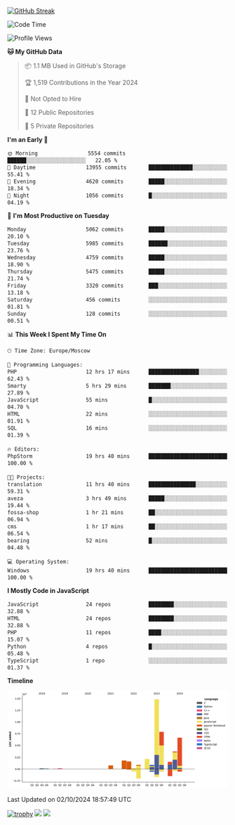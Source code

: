 [![GitHub Streak](https://github-readme-streak-stats.herokuapp.com/?user=yogik10)](https://git.io/streak-stats)
<!--START_SECTION:waka-->
![Code Time](http://img.shields.io/badge/Code%20Time-877%20hrs%2058%20mins-blue)

![Profile Views](http://img.shields.io/badge/Profile%20Views-0-blue)

**🐱 My GitHub Data** 

> 📦 1.1 MB Used in GitHub's Storage 
 > 
> 🏆 1,519 Contributions in the Year 2024
 > 
> 🚫 Not Opted to Hire
 > 
> 📜 12 Public Repositories 
 > 
> 🔑 5 Private Repositories 
 > 
**I'm an Early 🐤** 

```text
🌞 Morning                5554 commits        ██████░░░░░░░░░░░░░░░░░░░   22.05 % 
🌆 Daytime                13955 commits       ██████████████░░░░░░░░░░░   55.41 % 
🌃 Evening                4620 commits        █████░░░░░░░░░░░░░░░░░░░░   18.34 % 
🌙 Night                  1056 commits        █░░░░░░░░░░░░░░░░░░░░░░░░   04.19 % 
```
📅 **I'm Most Productive on Tuesday** 

```text
Monday                   5062 commits        █████░░░░░░░░░░░░░░░░░░░░   20.10 % 
Tuesday                  5985 commits        ██████░░░░░░░░░░░░░░░░░░░   23.76 % 
Wednesday                4759 commits        █████░░░░░░░░░░░░░░░░░░░░   18.90 % 
Thursday                 5475 commits        █████░░░░░░░░░░░░░░░░░░░░   21.74 % 
Friday                   3320 commits        ███░░░░░░░░░░░░░░░░░░░░░░   13.18 % 
Saturday                 456 commits         ░░░░░░░░░░░░░░░░░░░░░░░░░   01.81 % 
Sunday                   128 commits         ░░░░░░░░░░░░░░░░░░░░░░░░░   00.51 % 
```


📊 **This Week I Spent My Time On** 

```text
🕑︎ Time Zone: Europe/Moscow

💬 Programming Languages: 
PHP                      12 hrs 17 mins      ████████████████░░░░░░░░░   62.43 % 
Smarty                   5 hrs 29 mins       ███████░░░░░░░░░░░░░░░░░░   27.89 % 
JavaScript               55 mins             █░░░░░░░░░░░░░░░░░░░░░░░░   04.70 % 
HTML                     22 mins             ░░░░░░░░░░░░░░░░░░░░░░░░░   01.91 % 
SQL                      16 mins             ░░░░░░░░░░░░░░░░░░░░░░░░░   01.39 % 

🔥 Editors: 
PhpStorm                 19 hrs 40 mins      █████████████████████████   100.00 % 

🐱‍💻 Projects: 
translation              11 hrs 40 mins      ███████████████░░░░░░░░░░   59.31 % 
aveza                    3 hrs 49 mins       █████░░░░░░░░░░░░░░░░░░░░   19.44 % 
fossa-shop               1 hr 21 mins        ██░░░░░░░░░░░░░░░░░░░░░░░   06.94 % 
cms                      1 hr 17 mins        ██░░░░░░░░░░░░░░░░░░░░░░░   06.54 % 
bearing                  52 mins             █░░░░░░░░░░░░░░░░░░░░░░░░   04.48 % 

💻 Operating System: 
Windows                  19 hrs 40 mins      █████████████████████████   100.00 % 
```

**I Mostly Code in JavaScript** 

```text
JavaScript               24 repos            ████████░░░░░░░░░░░░░░░░░   32.88 % 
HTML                     24 repos            ████████░░░░░░░░░░░░░░░░░   32.88 % 
PHP                      11 repos            ████░░░░░░░░░░░░░░░░░░░░░   15.07 % 
Python                   4 repos             █░░░░░░░░░░░░░░░░░░░░░░░░   05.48 % 
TypeScript               1 repo              ░░░░░░░░░░░░░░░░░░░░░░░░░   01.37 % 
```



**Timeline**

![Lines of Code chart](https://raw.githubusercontent.com/Yogik10/Yogik10/main/assets/bar_graph.png)


 Last Updated on 02/10/2024 18:57:49 UTC
<!--END_SECTION:waka-->
[![trophy](https://github-profile-trophy.vercel.app/?username=yogik10)](https://github.com/ryo-ma/github-profile-trophy)
![](https://github-profile-summary-cards.vercel.app/api/cards/profile-details?username=yogik10&theme=solarized_dark)
![](https://github-profile-summary-cards.vercel.app/api/cards/most-commit-language?username=yogik10&theme=solarized_dark)


